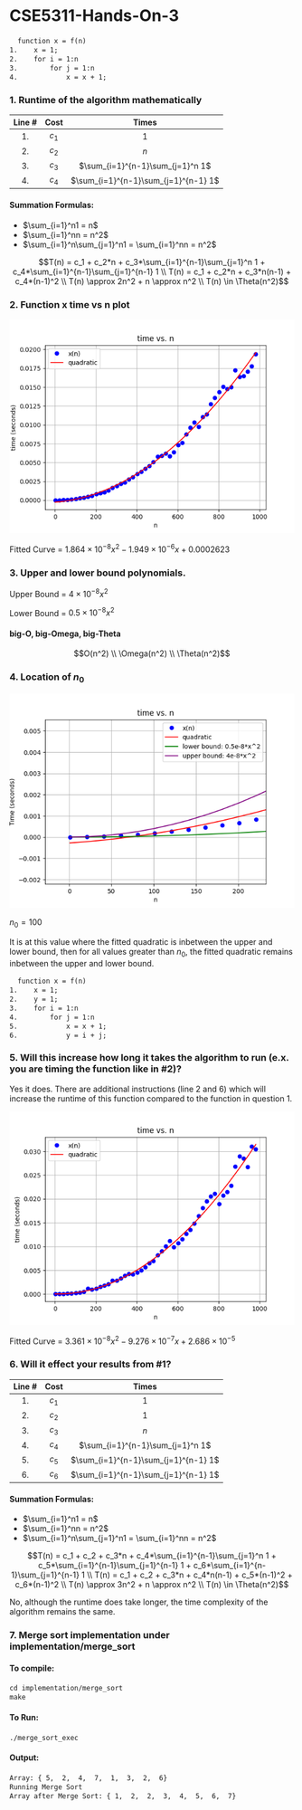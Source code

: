# CSE5311-Hands-On-3

```
  function x = f(n)
1.    x = 1;
2.    for i = 1:n
3.        for j = 1:n
4.            x = x + 1;
```
### 1. Runtime of the algorithm mathematically
| Line # | Cost | Times | 
|:-:|:-:|:-:|
|  1. | $c_1$ |  $1$ |
|  2. | $c_2$ |  $n$ |
|  3. | $c_3$ |  $\sum_{i=1}^{n-1}\sum_{j=1}^n 1$|
|  4. | $c_4$ |  $\sum_{i=1}^{n-1}\sum_{j=1}^{n-1} 1$|

#### Summation Formulas:
- $\sum_{i=1}^n1 = n$
- $\sum_{i=1}^nn = n^2$
- $\sum_{i=1}^n\sum_{j=1}^n1 = \sum_{i=1}^nn = n^2$

```math
T(n) = c_1 + c_2*n + c_3*\sum_{i=1}^{n-1}\sum_{j=1}^n 1 + c_4*\sum_{i=1}^{n-1}\sum_{j=1}^{n-1} 1
\\
T(n) = c_1 + c_2*n + c_3*n(n-1) + c_4*(n-1)^2
\\
T(n) \approx 2n^2 + n \approx n^2
\\
T(n) \in \Theta(n^2)
```

### 2. Function x time vs n plot
![Plot](./implementation/plot1/plot1.png)

Fitted Curve = $1.864\times10^{-8} x^2 - 1.949\times10^{-6} x + 0.0002623$

### 3.  Upper and lower bound polynomials.
Upper Bound = $4 \times 10^{-8} x^2$

Lower Bound = $0.5 \times 10^{-8} x^2$

#### big-O, big-Omega, big-Theta
```math
O(n^2)
\\
\Omega(n^2)
\\
\Theta(n^2)
```


### 4. Location of $n_0$

![](./implementation/plot1/boundry.png)

$n_0 = 100$

It is at this value where the fitted quadratic is inbetween the upper and lower bound, then for all values greater than $n_0$, the fitted quadratic remains inbetween the upper and lower bound.


```
  function x = f(n)
1.    x = 1;
2.    y = 1;
3.    for i = 1:n
4.        for j = 1:n
5.            x = x + 1;
6.            y = i + j;
```

### 5. Will this increase how long it takes the algorithm to run (e.x. you are timing the function like in #2)? 
Yes it does. There are additional instructions (line 2 and 6) which will increase the runtime of this function compared to the function in question 1.

![Plot](./implementation/plot2/plot2.png)

Fitted Curve = $3.361\times10^{-8} x^2 - 9.276 \times 10^{-7} x + 2.686 \times 10^{-5}$

### 6. Will it effect your results from #1?

| Line # | Cost | Times | 
|:-:|:-:|:-:|
|  1. | $c_1$ |  $1$ |
|  2. | $c_2$ |  $1$ |
|  3. | $c_3$ |  $n$ |
|  4. | $c_4$ |  $\sum_{i=1}^{n-1}\sum_{j=1}^n 1$|
|  5. | $c_5$ |  $\sum_{i=1}^{n-1}\sum_{j=1}^{n-1} 1$|
|  6. | $c_6$ |  $\sum_{i=1}^{n-1}\sum_{j=1}^{n-1} 1$|

#### Summation Formulas:
- $\sum_{i=1}^n1 = n$
- $\sum_{i=1}^nn = n^2$
- $\sum_{i=1}^n\sum_{j=1}^n1 = \sum_{i=1}^nn = n^2$

```math
T(n) = c_1 + c_2 + c_3*n + c_4*\sum_{i=1}^{n-1}\sum_{j=1}^n 1 + c_5*\sum_{i=1}^{n-1}\sum_{j=1}^{n-1} 1 + c_6*\sum_{i=1}^{n-1}\sum_{j=1}^{n-1} 1
\\
T(n) = c_1 + c_2 + c_3*n + c_4*n(n-1) + c_5*(n-1)^2 + c_6*(n-1)^2
\\
T(n) \approx 3n^2 + n \approx n^2
\\
T(n) \in \Theta(n^2)
```

No, although the runtime does take longer, the time complexity of the algorithm remains the same.

### 7. Merge sort implementation under implementation/merge_sort
#### To compile:
```
cd implementation/merge_sort
make
```
#### To Run:
```
./merge_sort_exec
```
#### Output:
```
Array: { 5,  2,  4,  7,  1,  3,  2,  6}
Running Merge Sort
Array after Merge Sort: { 1,  2,  2,  3,  4,  5,  6,  7}
```